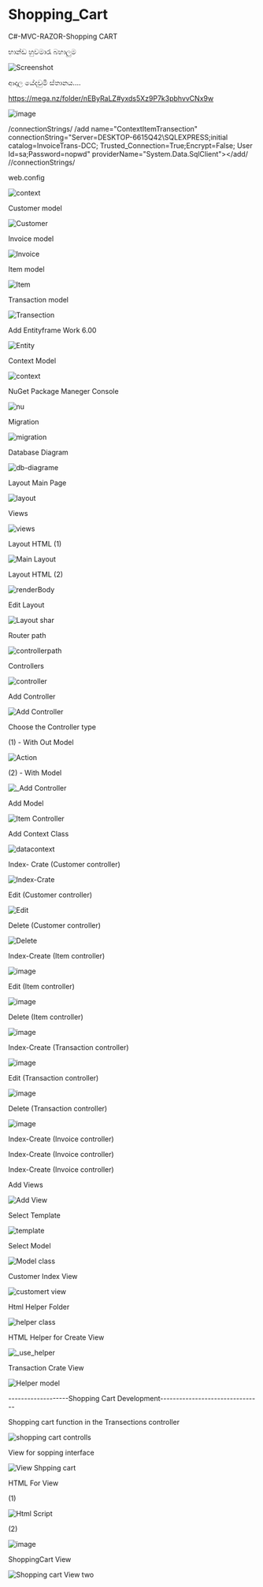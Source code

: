 # Shopping_Cart
C#-MVC-RAZOR-Shopping CART

භාන්ඩ හුවමාරැ බහාලුම

![Screenshot ](https://github.com/sanjeewasamarasinghe/Shopping_Cart/assets/37544871/5a5e9296-af7e-48c9-9fc7-a08b616802ea)

ආදාල   යේදවුමි ස්තානය....

https://mega.nz/folder/nEByRaLZ#yxds5Xz9P7k3pbhvvCNx9w

![image](https://user-images.githubusercontent.com/37544871/233916623-28a8c880-f026-42bb-88a8-e7db0a426d95.png)


/connectionStrings/
    /add name="ContextItemTransection" connectionString="Server=DESKTOP-6615Q42\SQLEXPRESS;initial catalog=InvoiceTrans-DCC;
         Trusted_Connection=True;Encrypt=False; User Id=sa;Password=nopwd" providerName="System.Data.SqlClient"></add/
  //connectionStrings/
  
web.config 

![context](https://user-images.githubusercontent.com/37544871/233929872-e468f1e1-5076-4226-8408-abcaaee053c0.png)

Customer model

![Customer](https://github.com/sanjeewasamarasinghe/Shopping_Cart/assets/37544871/d19dc353-c871-452e-a4ad-21abe1ce74e5)

Invoice model

![Invoice](https://github.com/sanjeewasamarasinghe/Shopping_Cart/assets/37544871/48ded827-6e43-4a66-935d-46d9a7baf9f3)

Item model

![Item](https://github.com/sanjeewasamarasinghe/Shopping_Cart/assets/37544871/e0731620-aa6b-4eb7-b167-59a41176c97e)

Transaction model

![Transection](https://github.com/sanjeewasamarasinghe/Shopping_Cart/assets/37544871/6715b2f8-aa51-405d-9ec3-9ed973f40e94)

Add Entityframe Work 6.00

![Entity](https://github.com/sanjeewasamarasinghe/Shopping_Cart/assets/37544871/a79822d0-92d2-4cae-96b6-e3d77c1a0593)

Context Model

![context](https://github.com/sanjeewasamarasinghe/Shopping_Cart/assets/37544871/4a5953a3-8fba-4250-b042-e20a12f56b18)

NuGet Package Maneger Console

![nu](https://github.com/sanjeewasamarasinghe/Shopping_Cart/assets/37544871/073229b4-323d-4cb5-b57b-14c1d87101e3)

Migration

![migration](https://github.com/sanjeewasamarasinghe/Shopping_Cart/assets/37544871/f2f789c0-11fb-4609-afee-b604c0d0229c)


Database Diagram

![db-diagrame](https://github.com/sanjeewasamarasinghe/Shopping_Cart/assets/37544871/4b4416e1-cd39-4de1-a9d9-28c234941df6)


Layout Main Page

![layout](https://github.com/sanjeewasamarasinghe/Shopping_Cart/assets/37544871/c17688a9-f408-4426-8a78-e0e6050c9a27)

Views

![views](https://github.com/sanjeewasamarasinghe/Shopping_Cart/assets/37544871/8dc0ab4f-a0e8-496b-abfd-36c32c1fc903)

Layout HTML (1)

![Main Layout](https://github.com/sanjeewasamarasinghe/Shopping_Cart/assets/37544871/051eb5dc-cb7b-48dd-91f0-bfad3efe3dc5)

Layout HTML (2)

![renderBody](https://github.com/sanjeewasamarasinghe/Shopping_Cart/assets/37544871/2b09a907-059b-48c1-a83b-6e131c0cd58a)

Edit Layout

![Layout shar](https://github.com/sanjeewasamarasinghe/Shopping_Cart/assets/37544871/864a0cc3-b6fe-4ab8-b090-c9414aa53fe1)

Router path

![controllerpath](https://github.com/sanjeewasamarasinghe/Shopping_Cart/assets/37544871/d64217b9-0f53-4e87-85a3-eb01b4b6a1d5)

Controllers

![controller](https://github.com/sanjeewasamarasinghe/Shopping_Cart/assets/37544871/d7088407-d45e-4c42-92eb-e80a0e71edaf)

Add Controller

![Add Controller](https://github.com/sanjeewasamarasinghe/Shopping_Cart/assets/37544871/5447eae0-1d02-43e3-ae84-77978d404af1)

Choose the Controller type 

(1) - With Out Model

![Action](https://github.com/sanjeewasamarasinghe/Shopping_Cart/assets/37544871/07327bcb-4f6a-4869-b6a3-3916cddfa68d)

(2) - With Model

![_Add Controller](https://github.com/sanjeewasamarasinghe/Shopping_Cart/assets/37544871/c15b10f1-5878-4c19-b6f1-5445144a736d)


Add Model

![Item Controller](https://github.com/sanjeewasamarasinghe/Shopping_Cart/assets/37544871/63f33622-78cb-46a0-8ea0-a61ce8c868af)

Add Context Class

![datacontext](https://github.com/sanjeewasamarasinghe/Shopping_Cart/assets/37544871/8f86d5b4-c240-4b43-956f-b448ea672ae9)

Index- Crate (Customer controller)

![Index-Crate](https://github.com/sanjeewasamarasinghe/Shopping_Cart/assets/37544871/45b9e39d-8ff9-4937-be2d-1f7fdf66fd4d)

Edit (Customer controller)

![Edit](https://github.com/sanjeewasamarasinghe/Shopping_Cart/assets/37544871/a3ce891d-cd97-4a8b-84d1-f9af21aa8c3f)

Delete (Customer controller)

![Delete](https://github.com/sanjeewasamarasinghe/Shopping_Cart/assets/37544871/40d054a5-0612-4b33-9a7a-fb5b18ae774c)

Index-Create (Item controller)

![image](https://github.com/sanjeewasamarasinghe/Shopping_Cart/assets/37544871/d413c9f8-e456-492f-accf-b038798aeccf)

Edit (Item controller)

![image](https://github.com/sanjeewasamarasinghe/Shopping_Cart/assets/37544871/549c6784-a3a4-44b1-bead-f3465e937bd2)

Delete (Item controller)

![image](https://github.com/sanjeewasamarasinghe/Shopping_Cart/assets/37544871/dd4ba03d-ca33-4b07-aba1-8f17caf7f1d0)

Index-Create (Transaction controller)

![image](https://github.com/sanjeewasamarasinghe/Shopping_Cart/assets/37544871/0e070452-2018-400a-86bc-d326d379357f)

Edit (Transaction controller)

![image](https://github.com/sanjeewasamarasinghe/Shopping_Cart/assets/37544871/8f54c5b7-e770-4592-bda2-0e92efb026a8)

Delete (Transaction controller)

![image](https://github.com/sanjeewasamarasinghe/Shopping_Cart/assets/37544871/0f03be10-0596-4107-9aff-fb62f57a1f1b)

Index-Create (Invoice controller)

Index-Create (Invoice controller)

Index-Create (Invoice controller)

Add Views

![Add View](https://github.com/sanjeewasamarasinghe/Shopping_Cart/assets/37544871/6961cf29-d7d2-4aa2-9c2b-e887a5bddaee)

Select Template

![template](https://github.com/sanjeewasamarasinghe/Shopping_Cart/assets/37544871/c6a24ab8-7814-4e90-8f90-30c651624711)

Select Model

![Model class](https://github.com/sanjeewasamarasinghe/Shopping_Cart/assets/37544871/d255bcd2-beb9-4914-bc18-7450b06d9fe3)

Customer Index View

![customert view](https://github.com/sanjeewasamarasinghe/Shopping_Cart/assets/37544871/a08fa1c6-5cc4-4d16-a803-c8ce6b70da5f)

Html Helper Folder

![helper class](https://github.com/sanjeewasamarasinghe/Shopping_Cart/assets/37544871/31649f31-8842-4ccb-85cc-675602b63963)

HTML Helper for Create View

![_use_helper](https://github.com/sanjeewasamarasinghe/Shopping_Cart/assets/37544871/c972e416-b058-4ed5-b686-bcb4f8581c4d)

Transaction Crate View

![Helper model](https://github.com/sanjeewasamarasinghe/Shopping_Cart/assets/37544871/a6807307-2cae-41ec-90e5-22498105456f)

-------------------Shopping Cart Development-------------------------------- 

Shopping cart function in the Transections controller

![shopping cart controlls](https://github.com/sanjeewasamarasinghe/Shopping_Cart/assets/37544871/6d653934-baa0-4f91-a8a5-4a2fe259b5cf)

View for sopping interface

![View Shpping cart](https://github.com/sanjeewasamarasinghe/Shopping_Cart/assets/37544871/34f389e5-5c0f-4a55-a489-efa50392fda1)

HTML For View

(1)

![Html Script](https://github.com/sanjeewasamarasinghe/Shopping_Cart/assets/37544871/12b5c69f-7753-4eea-bf00-c6d38519e453)

(2)

![image](https://github.com/sanjeewasamarasinghe/Shopping_Cart/assets/37544871/db7cc7da-fa46-4791-8b49-af822cea81a4)

ShoppingCart View

![Shopping cart View two](https://github.com/sanjeewasamarasinghe/Shopping_Cart/assets/37544871/f83a7a7f-bd8f-42aa-94e9-24784644e124)






